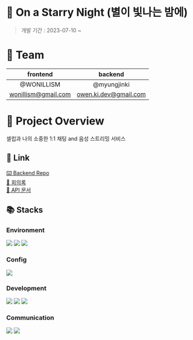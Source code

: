 # 🌟 On a Starry Night (별이 빛나는 밤에)

> 개발 기간 : 2023-07-10 ~

# 👬 Team

|      frontend       |        backend        |
| :-----------------: | :-------------------: |
|     @WONILLISM      |      @myungjinki      |
| wonillism@gmail.com | owen.ki.dev@gmail.com |

# 💼 Project Overview

셀럽과 나의 소중한 1:1 채팅 and 음성 스트리밍 서비스

## 🔗 Link

[⌨️ Backend Repo](https://github.com/myungjinki/on-a-starry-night)  
[📝 회의록](https://www.notion.so/554ddb6e5d0f48d697b2717a3dc42580?v=3a96938400d9493f81f7165cbe4d63a5)  
[💬 API 문서](https://www.notion.so/4024cf29fe174ca5bfabf66e8069fc0d?v=19998c44cc78471ba2ee2382ddb7ce4a)

## 📚 Stacks

### Environment

<div align="left">
	<img src="https://img.shields.io/badge/VisualStudioCode-007ACC?style=flat&logo=visualstudiocode&logoColor=white" />
	<img src="https://img.shields.io/badge/Git-F05032?style=flat&logo=Git&logoColor=white" />
	<img src="https://img.shields.io/badge/GitHub-181717?style=flat&logo=GitHub&logoColor=white" />
</div>

### Config

<div align="left">
	<img src="https://img.shields.io/badge/Yarn-2C8EBB?style=flat&logo=Yarn&logoColor=white" />
</div>

### Development

<div align="left">
	<img src="https://img.shields.io/badge/Javascript-F7DF1E?style=flat&logo=Javascript&logoColor=white" />
	<img src="https://img.shields.io/badge/React-61DAFB?style=flat&logo=React&logoColor=white" />
	<img src="https://img.shields.io/badge/TypeScript-3178C6?style=flat&logo=TypeScript&logoColor=white" />
</div>

### Communication

<div align="left">
	<img src="https://img.shields.io/badge/Slack-4A154B?style=flat&logo=Slack&logoColor=white" />
	<img src="https://img.shields.io/badge/Notion-000000?style=flat&logo=Notion&logoColor=white" />
</div>
